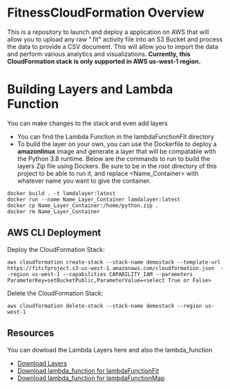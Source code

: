 # FitnessCloudFormation Overview
This is a repository to launch and deploy a application on AWS that will allow you to upload any raw ".fit" activity file into an S3 Bucket and process the data to provide a CSV document. This will allow you to import the data and perform various analytics and visualizations. **Currently, this CloudFormation stack is only supported in AWS us-west-1 region.**   

# Building Layers and Lambda Function
You can make changes to the stack and even add layers 
* You can find the Lambda Function in the lambdaFunctionFit directory
* To build the layer on your own, you can use the Dockerfile to deploy a **amazonlinux** image and generate a layer that will be compatable with the Python 3.8 runtime. Below are the commands to run to build the layers Zip file using Dockers. Be sure to be in the root directory of this project to be able to run it, and replace <Name_Container> with whatever name you want to give the container.
```
docker build . -t lamdalayer:latest
docker run --name Name_Layer_Container lamdalayer:latest 
docker cp Name_Layer_Container:/home/python.zip .
docker rm Name_Layer_Container
```
## AWS CLI Deployment
Deploy the CloudFormation Stack: 
```
aws cloudformation create-stack --stack-name demostack --template-url https://fitcfproject.s3-us-west-1.amazonaws.com/cloudformation.json  --region us-west-1 --capabilities CAPABILITY_IAM --parameters ParameterKey=setBucketPublic,ParameterValue=<select True or False>
```

Delete the CloudFormation Stack: 
```
aws cloudformation delete-stack --stack-name demostack --region us-west-1 
```


## Resources
You can dowload the Lambda Layers here and also the lambda_function 
* [Download Layers](https://fitcfproject.s3-us-west-1.amazonaws.com/layers/python.zip)
* [Download lambda_function for lambdaFunctionFit](https://fitcfproject.s3-us-west-1.amazonaws.com/fitparse/lambda_function.zip)
* [Download lambda_function for lambdaFunctionMap](https://fitcfproject.s3-us-west-1.amazonaws.com/mapping/lambda_function.zip)
